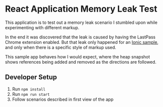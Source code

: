 # React Application Memory Leak Test
This application is to test out a memory leak scenario I stumbled upon while experimenting with different markup.

In the end it was discovered that the leak is caused by having the LastPass Chrome extension enabled. But that leak only happened for an [Ionic sample](https://github.com/jameson-w-taylor/ionic-react-memory-leak), and only when there is a specific style of markup used.

This sample app behaves how I would expect, where the heap snapshot shows references being added and removed as the directions are followed.

## Developer Setup
1. Run `npm install`
1. Run `npm run start`
1. Follow scenarios described in first view of the app